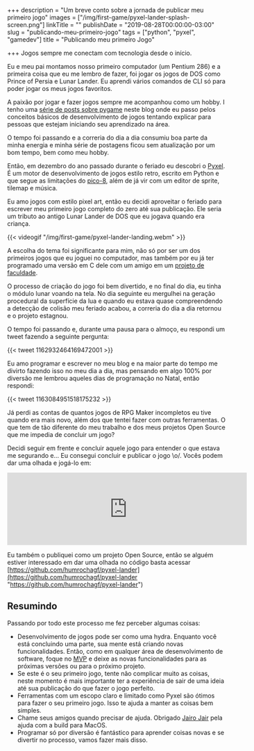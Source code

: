 +++
description = "Um breve conto sobre a jornada de publicar meu primeiro jogo"
images = ["/img/first-game/pyxel-lander-splash-screen.png"]
linkTitle = ""
publishDate = "2019-08-28T00:00:00-03:00"
slug = "publicando-meu-primeiro-jogo"
tags = ["python", "pyxel", "gamedev"]
title = "Publicando meu primeiro Jogo"

+++
Jogos sempre me conectam com tecnologia desde o início.

Eu e meu pai montamos nosso primeiro computador (um Pentium 286) e a primeira coisa que eu me lembro de fazer, foi jogar os jogos de DOS como Prince of Persia e Lunar Lander. Eu aprendi vários comandos de CLI só para poder jogar os meus jogos favoritos.

A paixão por jogar e fazer jogos sempre me acompanhou como um hobby. I tenho uma [série de posts sobre pygame](https://humberto.io/pt-br/tags/pygame/) neste blog onde eu passo pelos conceitos básicos de desenvolvimento de jogos tentando explicar para pessoas que estejam iniciando seu aprendizado na área.

O tempo foi passando e a correria do dia a dia consumiu boa parte da minha energia e minha série de postagens ficou sem atualização por um bom tempo, bem como meu hobby.

Então, em dezembro do ano passado durante o feriado eu descobri o [Pyxel](https://github.com/kitao/pyxel). É um motor de desenvolvimento de jogos estilo retro, escrito em Python e que segue as limitações do [pico-8](https://en.wikipedia.org/wiki/Pico-8), além de já vir com um editor de sprite, tilemap e música.

Eu amo jogos com estilo pixel art, então eu decidi aproveitar o feriado para escrever meu primeiro jogo completo do zero até sua publicação. Ele seria um tributo ao antigo Lunar Lander de DOS que eu jogava quando era criança.

{{< videogif "/img/first-game/pyxel-lander-landing.webm" >}}

A escolha do tema foi significante para mim, não só por ser um dos primeiros jogos que eu joguei no computador, mas também por eu já ter programado uma versão em C dele com um amigo em um [projeto de faculdade](https://github.com/ravishi/lunar-lander-ex/commits/master).

O processo de criação do jogo foi bem divertido, e no final do dia, eu tinha o módulo lunar voando na tela. No dia seguinte eu mergulhei na geração procedural da superfície da lua e quando eu estava quase compreendendo a detecção de colisão meu feriado acabou, a correria do dia a dia retornou e o projeto estagnou.

O tempo foi passando e, durante uma pausa para o almoço, eu respondi um tweet fazendo a seguinte pergunta:

{{< tweet 1162932464169472001 >}}

Eu amo programar e escrever no meu blog e na maior parte do tempo me divirto fazendo isso no meu dia a dia, mas pensando em algo 100% por diversão me lembrou aqueles dias de programação no Natal, então respondi:

{{< tweet 1163084951518175232 >}}

Já perdi as contas de quantos jogos de RPG Maker incompletos eu tive quando era mais novo, além dos que tentei fazer com outras ferramentas. O que tem de tão diferente do meu trabalho e dos meus projetos Open Source que me impedia de concluir um jogo?

Decidi seguir em frente e concluir aquele jogo para entender o que estava me segurando e... Eu consegui concluir e publicar o jogo \\o/. Vocês podem dar uma olhada e jogá-lo em:

<iframe class="itchio" src="https://itch.io/embed/471797?linkback=true" width="552" height="167" frameborder="0"></iframe>

Eu também o publiquei como um projeto Open Source, então se alguém estiver interessado em dar uma olhada no código basta acessar [https://github.com/humrochagf/pyxel-lander](https://github.com/humrochagf/pyxel-lander "https://github.com/humrochagf/pyxel-lander")

## Resumindo

Passando por todo este processo me fez perceber algumas coisas:

* Desenvolvimento de jogos pode ser como uma hydra. Enquanto você está concluindo uma parte, sua mente está criando novas funcionalidades. Então, como em qualquer área de desenvolvimento de software, foque no [MVP](https://en.wikipedia.org/wiki/Minimum_viable_product) e deixe as novas funcionalidades para as próximas versões ou para o próximo projeto.
* Se este é o seu primeiro jogo, tente não complicar muito as coisas, neste momento é mais importante ter a experiência de sair de uma ideia até sua publicação do que fazer o jogo perfeito.
* Ferramentas com um escopo claro e limitado como Pyxel são ótimos para fazer o seu primeiro jogo. Isso te ajuda a manter as coisas bem simples.
* Chame seus amigos quando precisar de ajuda. Obrigado [Jairo Jair](https://jairojair.com/) pela ajuda com a build para MacOS.
* Programar só por diversão é fantástico para aprender coisas novas e se divertir no processo, vamos fazer mais disso.
